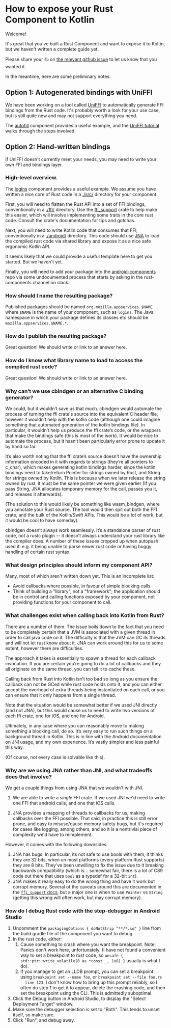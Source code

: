 
# How to expose your Rust Component to Kotlin

Welcome!

It's great that you've built a Rust Component and want to expose it to Koltin,
but we haven't written a complete guide yet.

Please share your :+1: on [the relevant github
issue](https://github.com/mozilla/application-services/issues/599) to let us
know that you wanted it.

In the meantime, here are some preliminary notes.

## Option 1: Autogenerated bindings with UniFFI

We have been working on a tool called [UniFFI](https://github.com/mozilla/uniffi-rs/) to automatically
generate FFI bindings from the Rust code. It's probably worth a look for your use case, but
is still quite new and may not support everything you need.

The [autofill](/components/autofill) component provides a useful example, and
the [UniFFI tutorial](https://mozilla.github.io/uniffi-rs/Getting_started.html)
walks through the steps involved.

## Option 2: Hand-written bindings

If UniFFI doesn't currently meet your needs, you may need to write your own FFI
and bindings layer.

### High-level overview.

The [logins](/components/logins) component provides a useful example. We assume
you have written a nice core of Rust code in a [./src/](/components/logins/src)
directory for your component.

First, you will need to flatten the Rust API into a set of FFI bindings,
conventionally in a [./ffi/](/components/logins/ffi) directory. Use the
[ffi_support](https://docs.rs/ffi-support/0.1.3/ffi_support/) crate to help make
this easier, which will involve implementing some traits in the core rust code.
Consult the crate's documentation for tips and gotchas.

Next, you will need to write Kotlin code that consumes that FFI,
conventionally in a [./android/](/components/logins/android) directory. This
code should use [JNA](https://github.com/java-native-access/jna) to load the
compiled rust code via shared library and expose it as a nice safe ergonomic
Kotlin API.

It seems likely that we could provide a useful template here to get you started.
But we haven't yet.

Finally, you will need to add your package into the
[android-components](https://github.com/mozilla-mobile/android-components) repo
via some undocumented process that starts by asking in the rust-components
channel on slack.

### How should I name the resulting package?

Published packages should be named `org.mozilla.appservices.$NAME` where `$NAME`
is the name of your component, such as `logins`.  The Java namespace in which
your package defines its classes etc should be `mozilla.appservices.$NAME.*`.

### How do I publish the resulting package?

Great question! We should write or link to an answer here.

### How do I know what library name to load to access the compiled rust code?

Great question! We should write or link to an answer here.

### Why can’t we use cbindgen or an alternative C binding generator?

We could, but it wouldn’t save us that much. cbindgen would automate the process
of turning the ffi crate's source into the equivalent C header file, however it
wouldn’t help with the kotlin code (although one could imagine something that
automated generation of the kotlin bindings file). In particular, it wouldn’t
help us produce the ffi crate’s code, or the wrappers that make the bindings
safe (this is most of the work). It would be nice to automate the process, but
it hasn’t been particularly error prone to update it by hand so far.

It’s also worth noting that the ffi crate’s source doesn’t have the ownership
information encoded in it with regards to strings (they’re all pointers to
c_char), which makes generating kotlin bindings harder, since the kotlin
bindings need to take/return Pointer for strings owned by Rust, and String for
strings owned by Kotlin. This is because when we later release the string owned
by rust, it must be the same pointer we were given earlier (If you pass String,
JNA allocates temporary memory for the call, passes you it, and releases it
afterwards).

(The solution to this would likely be something like wasm_bindgen, where you
annotate your Rust source. The tool would then spit out both the FFI crate, and
the bulk of the Kotlin/Swift APIs. This would be a lot of work, but it would be
cool to have someday).

cbindgen doesn’t always work seamlessly. It’s a standalone parser of rust code,
not a rustc plugin -- it doesn’t always understand your rust library like the
compiler does. A number of these issues cropped up when autopush used it: e.g.
it being unable to parse newer rust code or having buggy handling of certain
rust syntax.

### What design principles should inform my component API?

Many, most of which aren't written down yet. This is an incomplete list:

* Avoid callbacks where possible, in favour of simple blocking calls.
* Think of building a "library", not a "framework"; the application should be in
  control and calling functions exposed by your component, not providing
  functions for your component to call.

### What challenges exist when calling back into Kotlin from Rust?

There are a number of them. The issue boils down to the fact that you need to be
completely certain that a JVM is associated with a given thread in order to call
java code on it. The difficulty is that the JVM can GC its threads and will not
let rust know about it. JNA can work around this for us to some extent, however
there are difficulties.

The approach it takes is essentially to spawn a thread for each callback
invocation. If you are certain you’re going to do a lot of callbacks and they
all originate on the same thread, you can tell it to cache these.

Calling back from Rust into Kotlin isn’t too bad so long as you ensure the
callback can not be GCed while rust code holds onto it, and you can either
accept the overhead of extra threads being instantiated on each call, or you can
ensure that it only happens from a single thread.

Note that the situation would be somewhat better if we used JNI directly (and
not JNA), but this would cause us to need to write two versions of each ffi
crate, one for iOS, and one for Android.

Ultimately, in any case where you can reasonably move to making something a
blocking call, do so. It’s very easy to run such things on a background thread
in Kotlin. This is in line with the Android documentation on JNI usage, and my
own experience. It’s vastly simpler and less painful this way.

(Of course, not every case is solvable like this).

### Why are we using JNA rather than JNI, and what tradeoffs does that involve?

We get a couple things from using JNA that we wouldn't with JNI.

1. We are able to write a *single* FFI crate. If we used JNI we'd need to write
   one FFI that android calls, and one that iOS calls.

2. JNA provides a mapping of threads to callbacks for us, making callbacks over
   the FFI possible. That said, in practice this is still error prone, and easy
   to misuse/cause memory safety bugs, but it's required for cases like logging,
   among others, and so it is a nontrivial piece of complexity we'd have to
   reimplement.

However, it comes with the following downsides:

1. JNA has bugs. In particular, its not safe to use bools with them, it thinks
   they are 32 bits, when on most platforms (every platform Rust supports) they
   are 8 bits. They've been unwilling to fix the issue due to it breaking
   backwards compatibility (which is... somewhat fair, there is a lot of C89
   code out there that uses `bool` as a typedef for a 32-bit `int`).
2. JNA makes it really easy to do the wrong thing and have it work but corrupt
   memory. Several of the caveats around this are documented in the
   [`ffi_support` docs](https://docs.rs/ffi-support/*/ffi_support/), but a
   major one is when to use `Pointer` vs `String` (getting this wrong will
   often work, but may corrupt memory).

### How do I debug Rust code with the step-debugger in Android Studio

1. Uncomment the `packagingOptions { doNotStrip "**/*.so" }` line from the
   build.gradle file of the component you want to debug.
2. In the rust code, either:
    1. Cause something to crash where you want the breakpoint. Note: Panics
        don't work here, unfortunately. (I have not found a convenient way to
        set a breakpoint to rust code, so
        `unsafe { std::ptr::write_volatile(0 as *const _, 1u8) }` usually is
        what I do).
    2. If you manage to get an LLDB prompt, you can set a breakpoint using
       `breakpoint set --name foo`, or `breakpoint set --file foo.rs --line 123`.
       I don't know how to bring up this prompt reliably, so I often do step 1 to
       get it to appear, delete the crashing code, and then set the
       breakpoint using the CLI. This is admittedly suboptimal.
3. Click the Debug button in Android Studio, to display the "Select Deployment
   Target" window.
4. Make sure the debugger selection is set to "Both". This tends to unset
   itself, so make sure.
5. Click "Run", and debug away.

